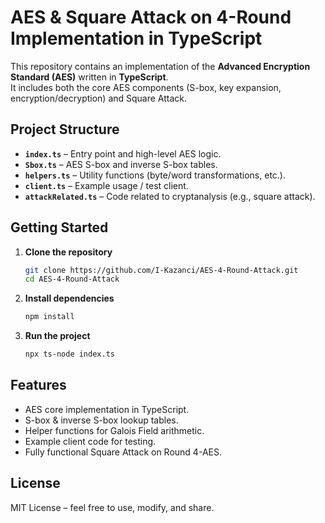 # AES & Square Attack on 4-Round Implementation in TypeScript

This repository contains an implementation of the **Advanced Encryption Standard (AES)** written in **TypeScript**.  
It includes both the core AES components (S-box, key expansion, encryption/decryption) and Square Attack.

## Project Structure

- **`index.ts`** – Entry point and high-level AES logic.  
- **`Sbox.ts`** – AES S-box and inverse S-box tables.  
- **`helpers.ts`** – Utility functions (byte/word transformations, etc.).  
- **`client.ts`** – Example usage / test client.  
- **`attackRelated.ts`** – Code related to cryptanalysis (e.g., square attack).  

## Getting Started

1. **Clone the repository**
   ```bash
   git clone https://github.com/I-Kazanci/AES-4-Round-Attack.git
   cd AES-4-Round-Attack
   ```

2. **Install dependencies**
   ```bash
   npm install
   ```

3. **Run the project**
   ```bash
   npx ts-node index.ts
   ```

## Features

- AES core implementation in TypeScript.
- S-box & inverse S-box lookup tables.
- Helper functions for Galois Field arithmetic.
- Example client code for testing.
- Fully functional Square Attack on Round 4-AES.

##  License

MIT License – feel free to use, modify, and share.
